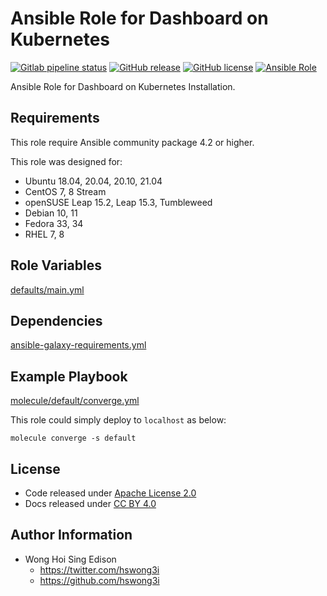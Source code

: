# Ansible Role for Dashboard on Kubernetes

[![Gitlab pipeline status](https://img.shields.io/gitlab/pipeline/alvistack/ansible-role-kubernetes_dashboard/master)](https://gitlab.com/alvistack/ansible-role-kubernetes_dashboard/-/pipelines)
[![GitHub release](https://img.shields.io/github/release/alvistack/ansible-role-kubernetes_dashboard.svg)](https://github.com/alvistack/ansible-role-kubernetes_dashboard/releases)
[![GitHub license](https://img.shields.io/github/license/alvistack/ansible-role-kubernetes_dashboard.svg)](https://github.com/alvistack/ansible-role-kubernetes_dashboard/blob/master/LICENSE)
[![Ansible Role](https://img.shields.io/badge/galaxy-alvistack.kubernetes_dashboard-blue.svg)](https://galaxy.ansible.com/alvistack/kubernetes_dashboard)

Ansible Role for Dashboard on Kubernetes Installation.

## Requirements

This role require Ansible community package 4.2 or higher.

This role was designed for:

  - Ubuntu 18.04, 20.04, 20.10, 21.04
  - CentOS 7, 8 Stream
  - openSUSE Leap 15.2, Leap 15.3, Tumbleweed
  - Debian 10, 11
  - Fedora 33, 34
  - RHEL 7, 8

## Role Variables

[defaults/main.yml](defaults/main.yml)

## Dependencies

[ansible-galaxy-requirements.yml](ansible-galaxy-requirements.yml)

## Example Playbook

[molecule/default/converge.yml](molecule/default/converge.yml)

This role could simply deploy to `localhost` as below:

    molecule converge -s default

## License

  - Code released under [Apache License 2.0](LICENSE)
  - Docs released under [CC BY 4.0](http://creativecommons.org/licenses/by/4.0/)

## Author Information

  - Wong Hoi Sing Edison
      - <https://twitter.com/hswong3i>
      - <https://github.com/hswong3i>
